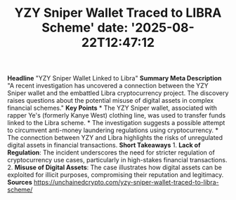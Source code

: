 ﻿---
title: "YZY Sniper Wallet Traced to LIBRA Scheme'
date: '2025-08-22T12:47:12"
category: "Markets"
summary: ""
slug: "yzy sniper wallet traced to libra scheme"
source_urls:
  - "https://unchainedcrypto.com/yzy-sniper-wallet-traced-to-libra-scheme/"
seo:
  title: "YZY Sniper Wallet Traced to LIBRA Scheme | Hash n Hedge'
  description: '"
  keywords: ["news", "markets", "brief"]
---
**Headline** "YZY Sniper Wallet Linked to Libra"  **Summary Meta Description** "A recent investigation has uncovered a connection between the YZY Sniper wallet and the embattled Libra cryptocurrency project. The discovery raises questions about the potential misuse of digital assets in complex financial schemes."  **Key Points**  * The YZY Sniper wallet, associated with rapper Ye's (formerly Kanye West) clothing line, was used to transfer funds linked to the Libra scheme. * The investigation suggests a possible attempt to circumvent anti-money laundering regulations using cryptocurrency. * The connection between YZY and Libra highlights the risks of unregulated digital assets in financial transactions.  **Short Takeaways**  1. **Lack of Regulation**: The incident underscores the need for stricter regulation of cryptocurrency use cases, particularly in high-stakes financial transactions. 2. **Misuse of Digital Assets**: The case illustrates how digital assets can be exploited for illicit purposes, compromising their reputation and legitimacy.  **Sources** https://unchainedcrypto.com/yzy-sniper-wallet-traced-to-libra-scheme/ 
